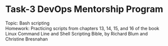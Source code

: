 # Task-3 DevOps Mentorship Program
Topic: Bash scripting <br>
Homework: Practicing scripts from chapters 13, 14, 15, and 16 of the book Linux Command Line and Shell Scripting Bible, by Richard Blum and Christine Bresnahan
